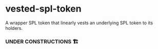 # vested-spl-token
A wrapper SPL token that linearly vests an underlying SPL token to its holders.

### UNDER CONSTRUCTIONS 🏗
